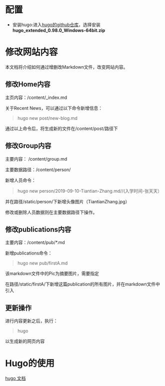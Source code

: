 # 配置
- 安装hugo:进入[hugo的github仓库](https://github.com/gohugoio/hugo/releases)，选择安装 <strong>hugo_extended_0.98.0_Windows-64bit.zip</strong>

# 修改网站内容
本文档将介绍如何通过增删改Markdown文件，改变网站内容。
## 修改Home内容
主页内容：/content/\_index.md

关于Recent News，可以通过以下命令新增信息：
> hugo new post/new-blog.md

通过以上命令后，将生成新的文件在/content/post/路径下

## 修改Group内容
主要内容： /content/group.md

主要数据路径：/content/person/

新增人员命令：
>hugo new person/2019-09-10-Tiantian-Zhang.md//(入学时间-张天天）

并在路径/static/person/下新增头像图片（TiantianZhang.jpg）

修改或删除人员数据则在主要数据路径下操作。

## 修改publications内容
主要内容：/content/pub/*.md

新增publications命令：
>hugo new pub/firstA.md

该markdown文件中的Pic为摘要图片，需要指定

在路径/static/firstA/下新增这篇publication的所有图片，并在markdown文件中引入

## 更新操作
进行内容更新之后，执行：
> hugo

以生成新的网页内容

# Hugo的使用
[hugo 文档](https://gohugo.io/getting-started/quick-start/)
